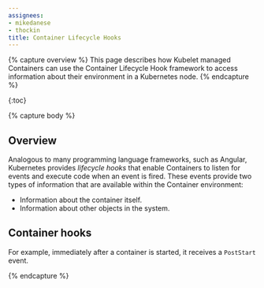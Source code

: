 ```yaml
---
assignees:
- mikedanese
- thockin
title: Container Lifecycle Hooks
---
```


{% capture overview %}
This page describes how Kubelet managed Containers can use the Container Lifecycle Hook framework
to access information about their environment in a Kubernetes node. 
{% endcapture %}

{:toc}

{% capture body %}
## Overview
Analogous to many programming language frameworks, such as Angular,
Kubernetes provides *lifecycle hooks* that enable Containers to listen for events
and execute code when an event is fired.
These events provide two types of information that are available within the Container environment:

* Information about the container itself.
* Information about other objects in the system.

## Container hooks

For example, immediately after a container is started, it receives a `PostStart` event.  

{% endcapture %}
